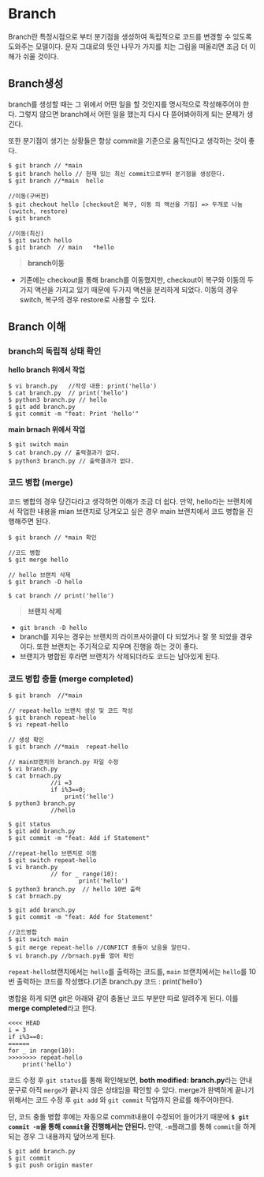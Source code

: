 # Branch

Branch란 특정시점으로 부터 분기점을 생성하여 독립적으로 코드를 변경할 수 있도록 도와주는 모델이다. 문자 그대로의 뜻인 나무가 가지를 치는 그림을 떠올리면 조금 더 이해가 쉬울 것이다. 


## Branch생성
branch를 생성할 때는 그 위에서 어떤 일을 할 것인지를 명시적으로 작성해주어야 한다. 그렇지 않으면 branch에서 어떤 일을 했는지 다시 다 뜯어봐야하게 되는 문제가 생긴다.

또한 분기점이 생기는 상황들은 항상 commit을 기준으로 움직인다고 생각하는 것이 좋다.

```shell
$ git branch // *main
$ git branch hello // 현재 있는 최신 commit으로부터 분기점을 생성한다.
$ git branch //*main  hello

//이동(구버전)
$ git checkout hello [checkout은 복구, 이동 의 액선을 가짐] => 두개로 나눔(switch, restore)
$ git branch

//이동(최신)
$ git switch hello
$ git branch  // main   *hello
```
 
>**branch이동**
- 기존에는 checkout을 통해 branch를 이동했지만, checkout이 복구와 이동의 두가지 액션을 가지고 있기 때문에 두가지 액션을 분리하게 되었다. 이동의 경우 switch, 복구의 경우 restore로 사용할 수 있다.

## Branch 이해

### branch의 독립적 상태 확인

**hello branch 위에서 작업**
```shell
$ vi branch.py   //작성 내용: print('hello')
$ cat branch.py  // print('hello')
$ python3 branch.py // hello
$ git add branch.py  
$ git commit -m "feat: Print 'hello'"
```
**main brnach 위에서 작업**

```shell
$ git switch main
$ cat branch.py // 출력결과가 없다.
$ python3 branch.py // 출력결과가 없다.
```


### 코드 병합 (merge)
코드 병합의 경우 당긴다라고 생각하면 이해가 조금 더 쉽다. 만약, hello라는 브랜치에서 작업한 내용을 mian 브랜치로 당겨오고 싶은 경우 main 브랜치에서 코드 병합을 진행해주면 된다.

```shell
$ git branch // *main 확인

//코드 병합
$ git merge hello

// hello 브랜치 삭제
$ git branch -D hello

$ cat branch // print('hello')
```
>**브랜치 삭제**
- `git branch -D hello`
- branch를 지우는 경우는 브랜치의 라이프사이클이 다 되었거나 잘 못 되었을 경우이다. 또한 브랜치는 주기적으로 지우며 진행을 하는 것이 좋다.
- 브랜치가 병합된 후라면 브랜치가 삭제되더라도 코드는 남아있게 된다. 


### 코드 병합 충돌 (merge completed)
```
$ git branch  //*main

// repeat-hello 브랜치 생성 및 코드 작성
$ git branch repeat-hello
$ vi repeat-hello

// 생성 확인
$ git branch //*main  repeat-hello

// main브랜치의 branch.py 파일 수정
$ vi branch.py
$ cat brnach.py  
			//i =3
            if i%3==0;
                print('hello')
$ python3 branch.py
			//hello
            
$ git status
$ git add branch.py
$ git commit -m "feat: Add if Statement"

//repeat-hello 브랜치로 이동
$ git switch repeat-hello
$ vi branch.py
			// for _ range(10):
            		print('hello')
$ python3 branch.py  // hello 10번 출력
$ cat brnach.py 

$ git add branch.py
$ git commit -m "feat: Add for Statement" 

//코드병합
$ git switch main
$ git merge repeat-hello //CONFICT 충돌이 났음을 알린다.
$ vi branch.py //brnach.py를 열어 확인
```
`repeat-hello`브랜치에서는 `hello`를 출력하는 코드를, `main` 브랜치에서는 `hello`를 10번 출력하는 코드를 작성했다.(기존 branch.py 코드 : print('hello') 

병합을 하게 되면 git은 아래와 같이 충돌난 코드 부분만 따로 알려주게 된다. 이를 **merge completed**라고 한다.
```
<<<< HEAD
i = 3
if i%3==0:
======
for _ in range(10):
>>>>>>>> repeat-hello
	print('hello')
```
코드 수정 후 `git status`를 통해 확인해보면, **both modified: branch.py**라는 안내문구로 아직 `merge`가 끝나지 않은 상태임을 확인할 수 있다. merge가 완벽하게 끝나기 위해서는 코드 수정 후 `git add` 와 `git commit` 작업까지 완료를 해주어야한다.

단, 코드 충돌 병합 후에는 자동으로 commit내용이 수정되어 들어가기 때문에 **`$ git commit -m`을 통해 `commit`을 진행해서는 안된다.** 만약, `-m`플래그를 통해 `commit`을 하게 되는 경우 그 내용까지 덮어쓰게 된다.

```shell
$ git add branch.py
$ git commit  
$ git push origin master
```
